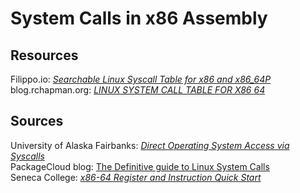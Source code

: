 # System Calls in x86 Assembly


## Resources
Filippo.io: [_Searchable Linux Syscall Table for x86 and x86_64P_](https://filippo.io/linux-syscall-table/) <br />
blog.rchapman.org: [_LINUX SYSTEM CALL TABLE FOR X86 64_](http://blog.rchapman.org/posts/Linux_System_Call_Table_for_x86_64/) <br />

## Sources
University of Alaska Fairbanks: [_Direct Operating System Access via Syscalls_](https://www.cs.uaf.edu/2017/fall/cs301/lecture/11_17_syscall.html) <br />
PackageCloud blog: [The Definitive guide to Linux System Calls](https://blog.packagecloud.io/eng/2016/04/05/the-definitive-guide-to-linux-system-calls/) <br />
Seneca College: [_x86-64 Register and Instruction Quick Start_](https://wiki.cdot.senecacollege.ca/wiki/X86_64_Register_and_Instruction_Quick_Start) <br />
